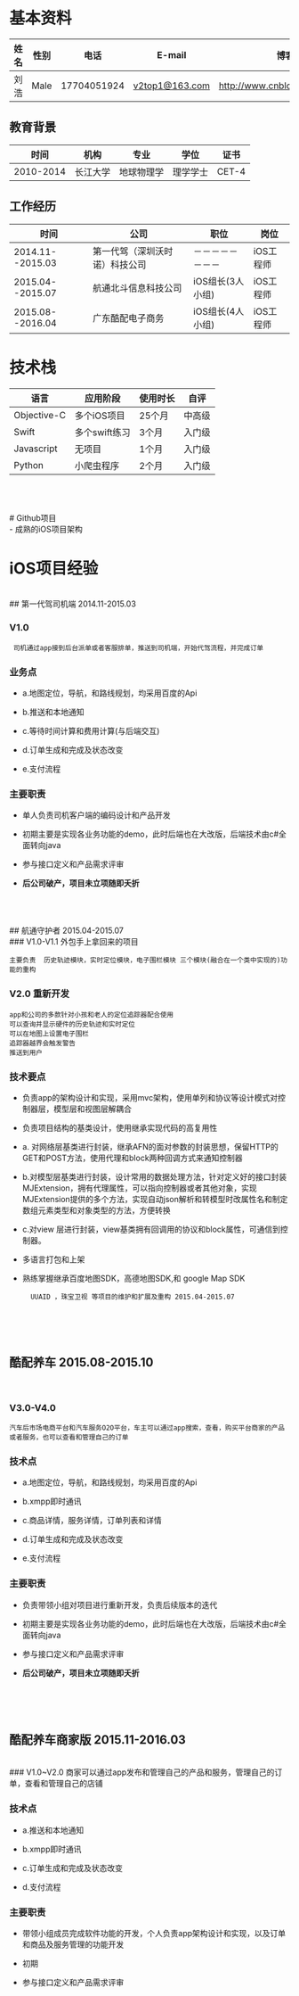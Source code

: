 # 基本资料


| 姓名 | 性别 |电话 |E-mail |博客
|----------|----------|----------|----------|----------|
|  刘浩 |  Male |17704051924|v2top1@163.com|http://www.cnblogs.com/lyleLH

##  教育背景
| 时间 | 机构 |专业|学位|证书
|----------|----------|----------|----------|----------|
|  2010-2014 |  长江大学|地球物理学|理学学士| CET-4

##  工作经历
| 时间 | 公司 |职位|岗位
|----------|----------|----------|----------|
|  2014.11--2015.03 | 第一代驾（深圳沃时诺）科技公司|－－－－－－－－|iOS工程师
|  2015.04--2015.07 | 航通北斗信息科技公司|iOS组长(3人小组)|iOS工程师
|  2015.08--2016.04| 广东酷配电子商务|iOS组长(4人小组)|iOS工程师


# 技术栈
| 语言 | 应用阶段 |使用时长|自评
|----------|----------|----------|----------|
|  Objective-C | 多个iOS项目|25个月|中高级
|  Swift | 多个swift练习|3个月|入门级
|  Javascript| 无项目|1个月|入门级
|  Python|	小爬虫程序|2个月|入门级

<br/>
<br/>
<br/>
# Github项目

<br/>
- 成熟的iOS项目架构 <https://github.com/lyleLH/LHAppFramework>  

<br/>

# iOS项目经验
<br/>
## 第一代驾司机端  2014.11-2015.03

### V1.0
	 司机通过app接到后台派单或者客服排单，推送到司机端，开始代驾流程，并完成订单

### 业务点   

- a.地图定位，导航，和路线规划，均采用百度的Api

- b.推送和本地通知

- c.等待时间计算和费用计算(与后端交互)

- d.订单生成和完成及状态改变

- e.支付流程

### 主要职责

- 单人负责司机客户端的编码设计和产品开发
- 初期主要是实现各业务功能的demo，此时后端也在大改版，后端技术由c#全面转向java
- 参与接口定义和产品需求评审

- **后公司破产，项目未立项随即夭折**

<br/>
<br/>
<br/>
## 航通守护者 2015.04-2015.07
	
<br/>
### V1.0-V1.1  外包手上拿回来的项目   


	主要负责  历史轨迹模块，实时定位模块，电子围栏模块 三个模块(融合在一个类中实现的)功能的重构  

### V2.0 重新开发  
	 
	app和公司的多款针对小孩和老人的定位追踪器配合使用
	可以查询并显示硬件的历史轨迹和实时定位
	可以在地图上设置电子围栏
	追踪器越界会触发警告
	推送到用户

### 技术要点  
- 负责app的架构设计和实现，采用mvc架构，使用单列和协议等设计模式对控制器层，模型层和视图层解耦合

- 负责项目结构的基类设计，使用继承实现代码的高复用性

- a. 对网络层基类进行封装，继承AFN的面对参数的封装思想，保留HTTP的GET和POST方法，使用代理和block两种回调方式来通知控制器

- b.对模型层基类进行封装，设计常用的数据处理方法，针对定义好的接口封装MJExtension，拥有代理属性，可以指向控制器或者其他对象，实现MJExtension提供的多个方法，实现自动json解析和转模型时改属性名和制定数组元素类型和对象类型的方法，方便转换

- c.对view 层进行封装，view基类拥有回调用的协议和block属性，可通信到控制器。


- 多语言打包和上架

- 熟练掌握继承百度地图SDK，高德地图SDK,和 google Map SDK


		

		UUAID ，珠宝卫视 等项目的维护和扩展及重构 2015.04-2015.07
<br/>
<br/>
<br/>

## 酷配养车  2015.08-2015.10
<br/>

### V3.0-V4.0
	汽车后市场电商平台和汽车服务O2O平台，车主可以通过app搜索，查看，购买平台商家的产品或者服务，也可以查看和管理自己的订单

### 技术点    

- a.地图定位，导航，和路线规划，均采用百度的Api

- b.xmpp即时通讯

- c.商品详情，服务详情，订单列表和详情

- d.订单生成和完成及状态改变

- e.支付流程

### 主要职责

- 负责带领小组对项目进行重新开发，负责后续版本的迭代
- 初期主要是实现各业务功能的demo，此时后端也在大改版，后端技术由c#全面转向java
- 参与接口定义和产品需求评审

- **后公司破产，项目未立项随即夭折**
<br/>
<br/>
<br/>

## 酷配养车商家版  2015.11-2016.03
<br/>
### V1.0~V2.0
	 商家可以通过app发布和管理自己的产品和服务，管理自己的订单，查看和管理自己的店铺

### 技术点   


- a.推送和本地通知

- b.xmpp即时通讯

- c.订单生成和完成及状态改变

- d.支付流程

### 主要职责

- 带领小组成员完成软件功能的开发，个人负责app架构设计和实现，以及订单和商品及服务管理的功能开发

- 初期

- 参与接口定义和产品需求评审



